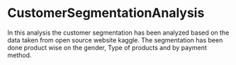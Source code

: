 # CustomerSegmentationAnalysis
In this analysis the customer segmentation has been analyzed based on the data taken from open source website kaggle.
The segmentation has been done product wise on the gender, Type of products and by payment method.
